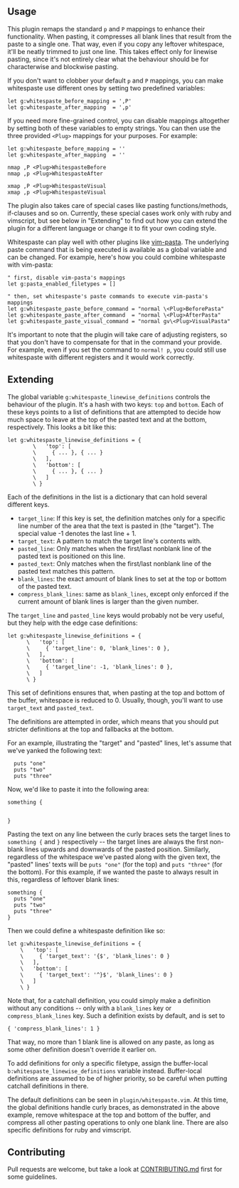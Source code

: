 ## Usage

This plugin remaps the standard `p` and `P` mappings to enhance their functionality. When pasting, it compresses all blank lines that result from the paste to a single one. That way, even if you copy any leftover whitespace, it'll be neatly trimmed to just one line. This takes effect only for linewise pasting, since it's not entirely clear what the behaviour should be for characterwise and blockwise pasting.

If you don't want to clobber your default `p` and `P` mappings, you can make whitespaste use different ones by setting two predefined variables:

``` vim
let g:whitespaste_before_mapping = ',P'
let g:whitespaste_after_mapping  = ',p'
```

If you need more fine-grained control, you can disable mappings altogether by setting both of these variables to empty strings. You can then use the three provided `<Plug>` mappings for your purposes. For example:

``` vim
let g:whitespaste_before_mapping = ''
let g:whitespaste_after_mapping  = ''

nmap ,P <Plug>WhitespasteBefore
nmap ,p <Plug>WhitespasteAfter

xmap ,P <Plug>WhitespasteVisual
xmap ,p <Plug>WhitespasteVisual
```

The plugin also takes care of special cases like pasting functions/methods, if-clauses and so on. Currently, these special cases work only with ruby and vimscript, but see below in "Extending" to find out how you can extend the plugin for a different language or change it to fit your own coding style.

Whitespaste can play well with other plugins like [vim-pasta](https://github.com/sickill/vim-pasta). The underlying paste command that is being executed is available as a global variable and can be changed. For example, here's how you could combine whitespaste with vim-pasta:

``` vim
" first, disable vim-pasta's mappings
let g:pasta_enabled_filetypes = []

" then, set whitespaste's paste commands to execute vim-pasta's mappings
let g:whitespaste_paste_before_command = "normal \<Plug>BeforePasta"
let g:whitespaste_paste_after_command  = "normal \<Plug>AfterPasta"
let g:whitespaste_paste_visual_command = "normal gv\<Plug>VisualPasta"
```

It's important to note that the plugin will take care of adjusting registers, so that you don't have to compensate for that in the command your provide. For example, even if you set the command to `normal! p`, you could still use whitespaste with different registers and it would work correctly.

## Extending

The global variable `g:whitespaste_linewise_definitions` controls the behaviour of the plugin. It's a hash with two keys: `top` and `bottom`. Each of these keys points to a list of definitions that are attempted to decide how much space to leave at the top of the pasted text and at the bottom, respectively. This looks a bit like this:

``` vim
let g:whitespaste_linewise_definitions = {
        \   'top': [
        \     { ... }, { ... }
        \   ],
        \   'bottom': [
        \     { ... }, { ... }
        \   ]
        \ }
```

Each of the definitions in the list is a dictionary that can hold several different keys.

- `target_line`: If this key is set, the definition matches only for a specific line number of the area that the text is pasted in (the "target"). The special value -1 denotes the last line + 1.
- `target_text`: A pattern to match the target line's contents with.
- `pasted_line`: Only matches when the first/last nonblank line of the pasted text is positioned on this line.
- `pasted_text`: Only matches when the first/last nonblank line of the pasted text matches this pattern.
- `blank_lines`: the exact amount of blank lines to set at the top or bottom of the pasted text.
- `compress_blank_lines`: same as `blank_lines`, except only enforced if the current amount of blank lines is larger than the given number.

The `target_line` and `pasted_line` keys would probably not be very useful,
but they help with the edge case definitions:

``` vim
let g:whitespaste_linewise_definitions = {
      \   'top': [
      \     { 'target_line': 0, 'blank_lines': 0 },
      \   ],
      \   'bottom': [
      \     { 'target_line': -1, 'blank_lines': 0 },
      \   ]
      \ }
```

This set of definitions ensures that, when pasting at the top and bottom of the buffer, whitespace is reduced to 0. Usually, though, you'll want to use `target_text` and `pasted_text`.

The definitions are attempted in order, which means that you should put stricter definitions at the top and fallbacks at the bottom.

For an example, illustrating the "target" and "pasted" lines, let's assume that we've yanked the following text:

``` vim
  puts "one"
  puts "two"
  puts "three"
```

Now, we'd like to paste it into the following area:

``` vim
something {


}
```

Pasting the text on any line between the curly braces sets the target lines to `something {` and `}` respectively -- the target lines are always the first non-blank lines upwards and downwards of the pasted position. Similarly, regardless of the whitespace we've pasted along with the given text, the "pasted" lines' texts will be `puts "one"` (for the top) and `puts "three"` (for the bottom). For this example, if we wanted the paste to always result in this, regardless of leftover blank lines:

``` vim
something {
  puts "one"
  puts "two"
  puts "three"
}
```

Then we could define a whitespaste definition like so:

``` vim
let g:whitespaste_linewise_definitions = {
    \   'top': [
    \     { 'target_text': '{$', 'blank_lines': 0 }
    \   ],
    \   'bottom': [
    \     { 'target_text': '^}$', 'blank_lines': 0 }
    \   ]
    \ }
```

Note that, for a catchall definition, you could simply make a definition without any conditions -- only with a `blank_lines` key or `compress_blank_lines` key. Such a definition exists by default, and is set to

``` vim
{ 'compress_blank_lines': 1 }
```

That way, no more than 1 blank line is allowed on any paste, as long as some other definition doesn't override it earlier on.

To add definitions for only a specific filetype, assign the buffer-local `b:whitespaste_linewise_definitions` variable instead. Buffer-local definitions are assumed to be of higher priority, so be careful when putting catchall definitions in there.

The default definitions can be seen in `plugin/whitespaste.vim`. At this time, the global definitions handle curly braces, as demonstrated in the above example, remove whitespace at the top and bottom of the buffer, and compress all other pasting operations to only one blank line. There are also specific definitions for ruby and vimscript.

## Contributing

Pull requests are welcome, but take a look at [CONTRIBUTING.md](https://github.com/AndrewRadev/whitespaste.vim/blob/master/CONTRIBUTING.md) first for some guidelines.
